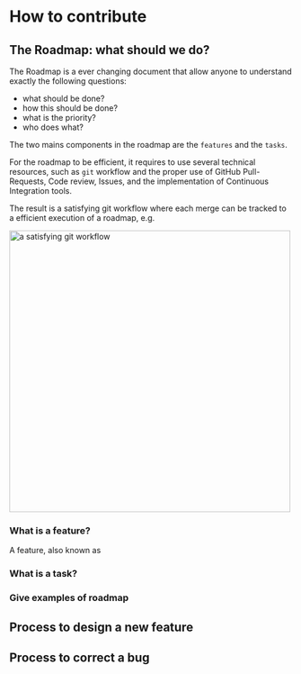 # How to contribute

## The Roadmap: what should we do?

The Roadmap is a ever changing document that allow anyone to understand exactly the following questions:
- what should be done?
- how this should be done?
- what is the priority?
- who does what?

The two mains components in the roadmap are the `features` and the `tasks`.

For the roadmap to be efficient, it requires to use several technical resources, such as `git` workflow and the
 proper use of GitHub Pull-Requests, Code review, Issues, and the implementation of Continuous Integration
 tools.
 
The result is a satisfying git workflow where each merge can be tracked to a efficient execution of a roadmap, e.g.

<img src="https://nvie.com/img/git-model@2x.png" alt="a satisfying git workflow" width="500"/>

### What is a feature?

A feature, also known as 

### What is a task?

### Give examples of roadmap

## Process to design a new feature

## Process to correct a bug